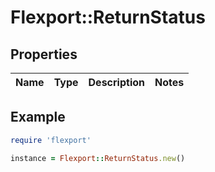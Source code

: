 # Flexport::ReturnStatus

## Properties

| Name | Type | Description | Notes |
| ---- | ---- | ----------- | ----- |

## Example

```ruby
require 'flexport'

instance = Flexport::ReturnStatus.new()
```

